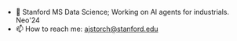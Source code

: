 - 👋 Stanford MS Data Science; Working on AI agents for industrials. Neo'24
- 📫 How to reach me: ajstorch@stanford.edu

<!---
ajstorch/ajstorch is a ✨ special ✨ repository because its `README.md` (this file) appears on your GitHub profile.
You can click the Preview link to take a look at your changes.
--->

